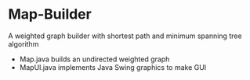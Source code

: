 # Map-Builder
A weighted graph builder with shortest path and minimum spanning tree algorithm

- Map.java builds an undirected weighted graph
- MapUI.java implements Java Swing graphics to make GUI
